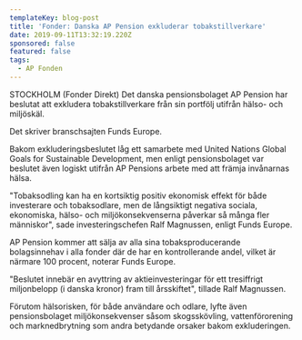 ```yaml
---
templateKey: blog-post
title: 'Fonder: Danska AP Pension exkluderar tobakstillverkare'
date: 2019-09-11T13:32:19.220Z
sponsored: false
featured: false
tags:
  - AP Fonden
---
```

STOCKHOLM (Fonder Direkt) Det danska pensionsbolaget AP Pension har beslutat att exkludera tobakstillverkare från sin portfölj utifrån hälso- och miljöskäl.



Det skriver branschsajten Funds Europe.



Bakom exkluderingsbeslutet låg ett samarbete med United Nations Global Goals for Sustainable Development, men enligt pensionsbolaget var beslutet även logiskt utifrån AP Pensions arbete med att främja invånarnas hälsa.



"Tobaksodling kan ha en kortsiktig positiv ekonomisk effekt för både investerare och tobaksodlare, men de långsiktigt negativa sociala, ekonomiska, hälso- och miljökonsekvenserna påverkar så många fler människor", sade investeringschefen Ralf Magnussen, enligt Funds Europe.



AP Pension kommer att sälja av alla sina tobaksproducerande bolagsinnehav i alla fonder där de har en kontrollerande andel, vilket är närmare 100 procent, noterar Funds Europe.



"Beslutet innebär en avyttring av aktieinvesteringar för ett tresiffrigt miljonbelopp (i danska kronor) fram till årsskiftet", tillade Ralf Magnussen.



Förutom hälsorisken, för både användare och odlare, lyfte även pensionsbolaget miljökonsekvenser såsom skogsskövling, vattenförorening och marknedbrytning som andra betydande orsaker bakom exkluderingen.
